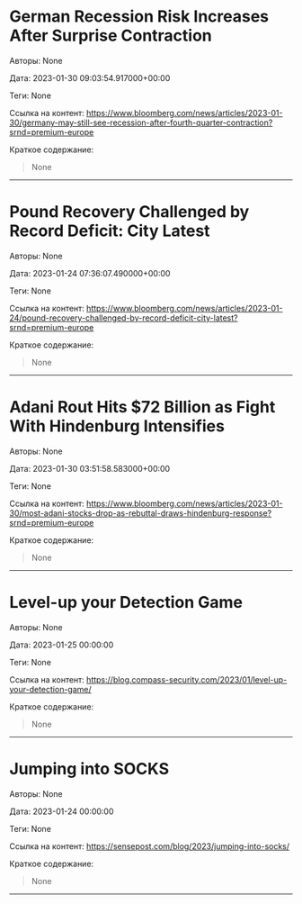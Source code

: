 # German Recession Risk Increases After Surprise Contraction

Авторы: 
None

Дата: 
2023-01-30 09:03:54.917000+00:00

Теги: 
None

Ссылка на контент: 
https://www.bloomberg.com/news/articles/2023-01-30/germany-may-still-see-recession-after-fourth-quarter-contraction?srnd=premium-europe

Краткое содержание: 

<blockquote>
None<br> 
</blockquote>

---

# Pound Recovery Challenged by Record Deficit: City Latest

Авторы: 
None

Дата: 
2023-01-24 07:36:07.490000+00:00

Теги: 
None

Ссылка на контент: 
https://www.bloomberg.com/news/articles/2023-01-24/pound-recovery-challenged-by-record-deficit-city-latest?srnd=premium-europe

Краткое содержание: 

<blockquote>
None<br> 
</blockquote>

---

# Adani Rout Hits $72 Billion as Fight With Hindenburg Intensifies

Авторы: 
None

Дата: 
2023-01-30 03:51:58.583000+00:00

Теги: 
None

Ссылка на контент: 
https://www.bloomberg.com/news/articles/2023-01-30/most-adani-stocks-drop-as-rebuttal-draws-hindenburg-response?srnd=premium-europe

Краткое содержание: 

<blockquote>
None<br> 
</blockquote>

---

# Level-up your Detection Game

Авторы: 
None

Дата: 
2023-01-25 00:00:00

Теги: 
None

Ссылка на контент: 
https://blog.compass-security.com/2023/01/level-up-your-detection-game/

Краткое содержание: 

<blockquote>
None<br> 
</blockquote>

---

# Jumping into SOCKS

Авторы: 
None

Дата: 
2023-01-24 00:00:00

Теги: 
None

Ссылка на контент: 
https://sensepost.com/blog/2023/jumping-into-socks/

Краткое содержание: 

<blockquote>
None<br> 
</blockquote>

---

